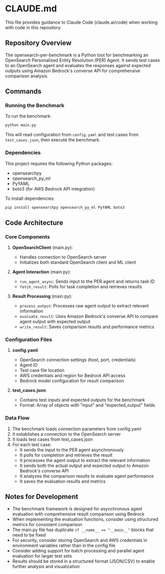 # CLAUDE.md

This file provides guidance to Claude Code (claude.ai/code) when working with code in this repository.

## Repository Overview

The opensearch-per-benchmark is a Python tool for benchmarking an OpenSearch Personalized Entity Resolution (PER) Agent. It sends test cases to an OpenSearch agent and evaluates the responses against expected outputs using Amazon Bedrock's converse API for comprehensive comparison analysis.

## Commands

### Running the Benchmark

To run the benchmark:

```bash
python main.py
```

This will read configuration from `config.yaml` and test cases from `test_cases.json`, then execute the benchmark.

### Dependencies

This project requires the following Python packages:
- opensearchpy
- opensearch_py_ml
- PyYAML
- boto3 (for AWS Bedrock API integration)

To install dependencies:

```bash
pip install opensearchpy opensearch_py_ml PyYAML boto3
```

## Code Architecture

### Core Components

1. **OpenSearchClient** (main.py):
   - Handles connection to OpenSearch server
   - Initializes both standard OpenSearch client and ML client

2. **Agent Interaction** (main.py):
   - `run_agent_async`: Sends input to the PER agent and returns task ID
   - `fetch_result`: Polls for task completion and retrieves results

3. **Result Processing** (main.py):
   - `process_output`: Processes raw agent output to extract relevant information
   - `evaluate_result`: Uses Amazon Bedrock's converse API to compare agent output with expected output
   - `write_result`: Saves comparison results and performance metrics

### Configuration Files

1. **config.yaml**:
   - OpenSearch connection settings (host, port, credentials)
   - Agent ID
   - Test case file location
   - AWS credentials and region for Bedrock API access
   - Bedrock model configuration for result comparison

2. **test_cases.json**:
   - Contains test inputs and expected outputs for the benchmark
   - Format: Array of objects with "input" and "expected_output" fields

### Data Flow

1. The benchmark loads connection parameters from config.yaml
2. It establishes a connection to the OpenSearch server
3. It loads test cases from test_cases.json
4. For each test case:
   - It sends the input to the PER agent asynchronously
   - It polls for completion and retrieves the result
   - It processes the agent output to extract the relevant information
   - It sends both the actual output and expected output to Amazon Bedrock's converse API
   - It analyzes the comparison results to evaluate agent performance
   - It saves the evaluation results and metrics

## Notes for Development

- The benchmark framework is designed for asynchronous agent evaluation with comprehensive result comparison using Bedrock
- When implementing the evaluation functions, consider using structured metrics for consistent comparison
- The main.py file has duplicate `if __name__ == "__main__"` blocks that need to be fixed
- For security, consider storing OpenSearch and AWS credentials in environment variables rather than in the config file
- Consider adding support for batch processing and parallel agent evaluation for larger test sets
- Results should be stored in a structured format (JSON/CSV) to enable further analysis and visualization